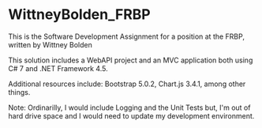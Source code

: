 # WittneyBolden_FRBP

This is the Software Development Assignment for a position at the FRBP, written by Wittney Bolden

This solution includes a WebAPI project and an MVC application both using C# 7 and .NET Framework 4.5.

Additional resources include: Bootstrap 5.0.2, Chart.js 3.4.1, among other things.

Note:
Ordinarilly, I would include Logging and the Unit Tests but, I'm out of hard drive space and I would need to update my development environment.
